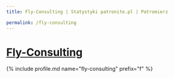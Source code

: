 ```yaml
---
title: Fly-Consulting | Statystyki patronite.pl | Patromierz

permalink: /fly-consulting
---
```


# [Fly-Consulting](https://patronite.pl/fly-consulting)

{% include profile.md name="fly-consulting" prefix="f" %}
